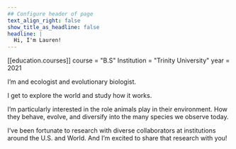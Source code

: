 ```yaml
---
## Configure header of page
text_align_right: false
show_title_as_headline: false
headline: |
  Hi, I'm Lauren!
---
```


<!-- this is a subheadline -->

  [[education.courses]]
    course = "B.S"
    Institution = "Trinity University"
    year = 2021
  

I’m and ecologist and evolutionary biologist.

I get to explore the world and study how it works.

I’m particularly interested in the role animals play in their environment. How they behave, evolve, and diversify into the many species we observe today.

I’ve been fortunate to research with diverse collaborators at institutions around the U.S. and World.  And I’m excited to share that research with you!
